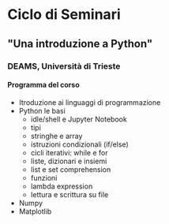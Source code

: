 # Ciclo di Seminari
## "Una introduzione a Python"
### DEAMS, Università di Trieste

#### Programma del corso
- Itroduzione ai linguaggi di programmazione
- Python le basi
  - idle/shell e Jupyter Notebook
  - tipi
  - stringhe e array
  - istruzioni condizionali (if/else)
  - cicli iterativi: while e for
  - liste, dizionari e insiemi
  - list e set comprehension
  - funzioni
  - lambda expression
  - lettura e scrittura su file
- Numpy
- Matplotlib
